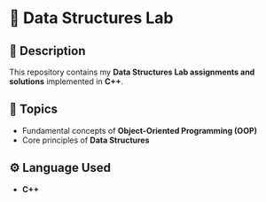 # 📘 Data Structures Lab

## 📌 Description
This repository contains my **Data Structures Lab assignments and solutions** implemented in **C++**.  

## 🎯 Topics
- Fundamental concepts of **Object-Oriented Programming (OOP)**  
- Core principles of **Data Structures**  

## ⚙️ Language Used
- **C++**
